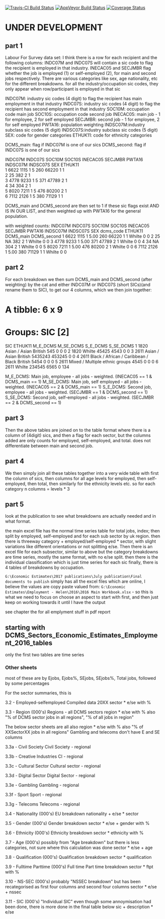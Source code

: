 [![Travis-CI Build Status](https://travis-ci.org/DCMSstats/eeemployment.svg?branch=master)](https://travis-ci.org/DCMSstats/eeemployment)
[![AppVeyor Build Status](https://ci.appveyor.com/api/projects/status/github/DCMSstats/eeemployment?branch=master&svg=true)](https://ci.appveyor.com/project/DCMSstats/eeemployment)
[![Coverage Status](https://img.shields.io/codecov/c/github/DCMSstats/eeemployment/master.svg)](https://codecov.io/github/DCMSstats/eeemployment?branch=master)

# UNDER DEVELOPMENT

## part 1
Labour For Survey data set:
I think there is a row for each recipient and the following columns:
INDC07M and INDC07S will contain a sic code to flag the recipient is employed in that industry.
INECAC05 and SECJMBR flag whether the job is employed (1) or self-employed (2), for main and second jobs respectively.
There are various categories like sex, age nationality, etc for the different breakdowns.
for all the industry/occupation sic codes, they only appear when row/participant is employed in that sic

INDC07M: industry sic codes (4 digit) to flag the recipient has main employment in that industry
INDC07S: industry sic codes (4 digit) to flag the recipient has second employment in that industry
SOC10M: occupation code main job
SOC10S: occupation code second job
INECAC05: main job - 1 for employee, 2 for self employed
SECJMBR: second job - 1 for employee, 2 for self employed
PWTA16: population weighting
INDSC07M:industry subclass sic codes (5 digit)
INDSC07S:industry subclass sic codes (5 digit)
SEX: code for gender categories
ETHUK11: code for ethnicity categories

DCMS_main: flag if INDC07M is one of our sics
DCMS_second: flag if INDC07S is one of our sics


  INDC07M   INDC07S   SOC10M    SOC10S    INECAC05  SECJMBR   PWTA16 INDSC07M  INDSC07S  SEX       ETHUK11  
1 6622      <NA>      1115      <NA>      1         5            260 66220     <NA>      1         1        
2 <NA>      <NA>      <NA>      <NA>      25        <NA>         382 <NA>      <NA>      2         1        
3 4778      <NA>      9233      <NA>      1         5            371 47789     <NA>      2         1        
4 <NA>      <NA>      <NA>      <NA>      34        <NA>         304 <NA>      <NA>      2         1        
5 8020      <NA>      7211      <NA>      1         5            476 80200     <NA>      2         1        
6 7112      <NA>      2126      <NA>      1         5            380 71129     <NA>      1         1     

DCMS_main and DCMS_second are then set to 1 if these sic flags exist AND IS IN OUR LIST, and then weighted up with PWTA16 for the general population.

with weighted counts:
  INDC07M   INDC07S   SOC10M SOC10S INECAC05 SECJMBR PWTA16 INDSC07M INDSC07S SEX   dcms_code ETHUK11 DCMS_main DCMS_second
1 6622      <NA>      1115   <NA>   1           5.00    260 66220    <NA>     1             1 Whilte          0           0
2 <NA>      <NA>      <NA>   <NA>   25         NA       382 <NA>     <NA>     2             1 Whilte          0           0
3 4778      <NA>      9233   <NA>   1           5.00    371 47789    <NA>     2             1 Whilte          0           0
4 <NA>      <NA>      <NA>   <NA>   34         NA       304 <NA>     <NA>     2             1 Whilte          0           0
5 8020      <NA>      7211   <NA>   1           5.00    476 80200    <NA>     2             1 Whilte          0           0
6 7112      <NA>      2126   <NA>   1           5.00    380 71129    <NA>     1             1 Whilte          0           0

## part 2
For each breakdown we then sum DCMS_main and DCMS_second (after weighting) by the cat and either INDC07M or INDC07S (short SICs)(and rename them to SIC), to get our 4 columns, which we then join together:
# A tibble: 6 x 9
# Groups:   SIC [2]
  SIC       ETHUK11                                     M_E_DCMS M_SE_DCMS S_E_DCMS S_SE_DCMS 
1 1820      Asian / Asian British                           545         0        0         0 
2 1820      Whilte                                          45425      4543      0         0 
3 2611      Asian / Asian British                           5435243   453245     0         0 
4 2611      Black / African / Caribbean / Black British      5454         0      0         0 
5 2611      Mixed / Multiple ethnic groups                   4545         0      0         0 
6 2611      Whilte                                         234545       6565     0       134 

M_E_DCMS: Main job, employee - all jobs - weighted. (INECAC05 == 1 & DCMS_main == 1)
M_SE_DCMS: Main job, self employed - all jobs - weighted. (INECAC05 == 2 & DCMS_main == 1) 
S_E_DCMS: Second job, employee - all jobs - weighted. (SECJMBR == 1 & DCMS_second == 1) 
S_SE_DCMS: Second job, self-employed - all jobs - weighted. (SECJMBR == 2 & DCMS_second == 1) 


## part 3 
Then the above tables are joined on to the table format where there is a column of (4digit) sics, and then a flag for each sector, but the columns added are only counts for employed, self-employed, and total. does not differentiate between main and second job.

## part 4
We then simply join all these tables together into a very wide table with first the column of sics, then columns for all age levels for employed, then self-employed, then total, then similarly for the ethnicity levels etc. so for each category n columns = levels * 3

## part 5
look at the publication to see what breakdowns are actually needed and in what format.

the main excel file has the normal time series table for total jobs, index; then split by employed, self-employed and for each sub sector by uk region. then there is threeway category + employed/self-employed * sector, with slight variations like different orientations or not splitting e/se.
Then there is an excel file for each subsector, similar to above but the category breakdowns are time series, mostly the same format, with no e/se split.
then there is the individual classification which is just time series for each sic
finally,  there is 4 tables of breakdowns by occupation.

`G:\Economic Estimates\2017 publications\July publication\Final documents to publish`
simply has all the excel files which are online, I believe the values are copy paste valued from:
`G:\Economic Estimates\Employment - Helen\2016\2016 Main Workbook.xlsx` - so this is what we need to focus on
choose an aspect to start with first, and then just keep on working towards it until I have the output


see chapter the for all emplyment stuff in pdf report

## starting with DCMS_Sectors_Economic_Estimates_Employment_2016_tables
only the first two tables are time series

### Other sheets
most of these are by Ejobs, Ejobs%, SEjobs, SEjobs%, Total jobs, followed by some percentages

For the sector summaries, this is 

3.2 - Employed-selfemployed
Compiled data 20XX
sector * e/se with %

3.3 - Region (000's)
Regions - all DCMS sectors
region * e/se with %
also "% of DCMS sector jobs in all regions",	"% of all jobs in region"
	

The below sector sheets are all also
region * e/se with %
also "% of XXSectorXX jobs in all regions"
Gambling and telecoms don't have E and SE columns

3.3a - Civil Society
Civil Society - regional

3.3b - Creative Industries
CI - regional

3.3c - Cultural Sector
Cultural sector - regional

3.3d - Digital Sector
Digital Sector - regional

3.3e - Gambling
Gambling - regional

3.3f - Sport
Sport - regional

3.3g - Telecoms
Telecoms - regional


3.4 - Nationality (000's)
EU breakdown
nationality + e/se * sector

3.5 - Gender (000's)
Gender breakdown
sector * e/se + gender with %

3.6 - Ethnicity (000's)
Ethnicity breakdown
sector * ethnicity with %

3.7 - Age (000's)
possibly from "Age breakdown" but there is less categories, not sure where this calculation was done
sector * e/se + age

3.8 - Qualification (000's)
Qualification breakdown
sector * qualification

3.9 - Fulltime Parttime (000's)
Full time Part time breakdown
sector * ftpt with %

3.10 - NS-SEC (000's)
probably "NSSEC breakdown" but has been recategorised as first four columns and second four columns
sector * e/se + nssec

3.11 - SIC (000's)
"Individual SIC" even though some annoymisation had been done, there is more done in the final table below
sic + description * e/se


